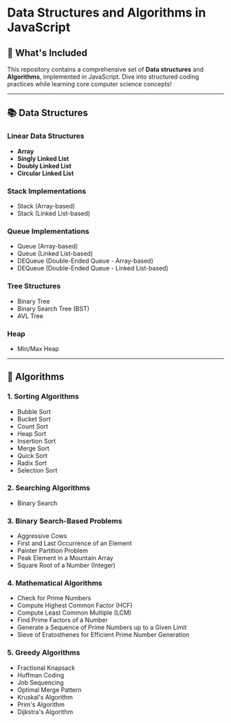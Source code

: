 # Data Structures and Algorithms in JavaScript

## 🚀 What's Included

This repository contains a comprehensive set of **Data structures** and **Algorithms**, implemented in JavaScript. Dive into structured coding practices while learning core computer science concepts!

---

## 📚 Data Structures

### Linear Data Structures

- **Array**
- **Singly Linked List**
- **Doubly Linked List**
- **Circular Linked List**

### Stack Implementations

- Stack (Array-based)
- Stack (Linked List-based)

### Queue Implementations

- Queue (Array-based)
- Queue (Linked List-based)
- DEQueue (Double-Ended Queue - Array-based)
- DEQueue (Double-Ended Queue - Linked List-based)

### Tree Structures

- Binary Tree
- Binary Search Tree (BST)
- AVL Tree

### Heap

- Min/Max Heap

---

## 🧮 Algorithms

### 1. Sorting Algorithms

- Bubble Sort
- Bucket Sort
- Count Sort
- Heap Sort
- Insertion Sort
- Merge Sort
- Quick Sort
- Radix Sort
- Selection Sort

### 2. Searching Algorithms

- Binary Search

### 3. Binary Search-Based Problems

- Aggressive Cows
- First and Last Occurrence of an Element
- Painter Partition Problem
- Peak Element in a Mountain Array
- Square Root of a Number (Integer)

### 4. Mathematical Algorithms

- Check for Prime Numbers
- Compute Highest Common Factor (HCF)
- Compute Least Common Multiple (LCM)
- Find Prime Factors of a Number
- Generate a Sequence of Prime Numbers up to a Given Limit
- Sieve of Eratosthenes for Efficient Prime Number Generation

### 5. Greedy Algorithms

- Fractional Knapsack
- Huffman Coding
- Job Sequencing
- Optimal Merge Pattern
- Kruskal's Algorithm
- Prim's Algorithm
- Dijkstra's Algorithm
